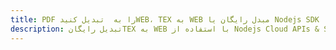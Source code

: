 ---title: PDF را به  تبدیل کنیدWEB، TEX به WEB مبدل رایگان یا Nodejs SDKdescription: تبدیل رایگانTEX به WEB با استفاده از Nodejs Cloud APIs & SDK همچنین اسناد PDF را در Cloud ایجاد، ویرایش و رندر کنید.---